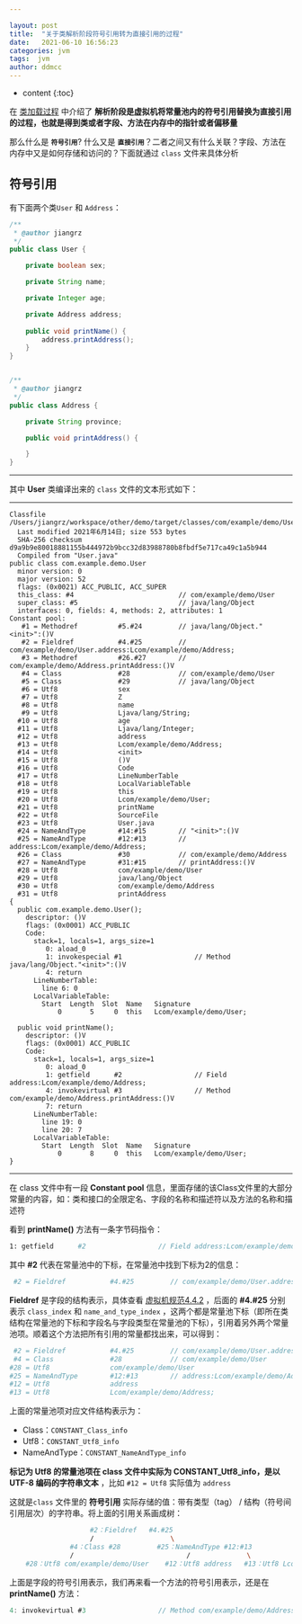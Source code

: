 ```yaml
---

layout: post
title:  "关于类解析阶段符号引用转为直接引用的过程"
date:   2021-06-10 16:56:23
categories: jvm
tags:  jvm
author: ddmcc
---
```


* content
{:toc}




在 [类加载过程]() 中介绍了 **解析阶段是虚拟机将常量池内的符号引用替换为直接引用的过程，也就是得到类或者字段、方法在内存中的指针或者偏移量**



那么什么是 **`符号引用`**? 什么又是 **`直接引用`**？二者之间又有什么关联？字段、方法在内存中又是如何存储和访问的？下面就通过 `class` 文件来具体分析



## 符号引用



有下面两个类`User` 和 `Address`：



```java
/**
 * @author jiangrz
 */
public class User {

    private boolean sex;

    private String name;

    private Integer age;

    private Address address;
    
    public void printName() {
        address.printAddress();
    }
}


/**
 * @author jiangrz
 */
public class Address {

    private String province;

    public void printAddress() {

    }
}
```



---

其中 **User** 类编译出来的 `class` 文件的文本形式如下：

---

```shell
Classfile /Users/jiangrz/workspace/other/demo/target/classes/com/example/demo/User.class
  Last modified 2021年6月14日; size 553 bytes
  SHA-256 checksum d9a9b9e80018881155b444972b9bcc32d83988780b8fbdf5e717ca49c1a5b944
  Compiled from "User.java"
public class com.example.demo.User
  minor version: 0
  major version: 52
  flags: (0x0021) ACC_PUBLIC, ACC_SUPER
  this_class: #4                          // com/example/demo/User
  super_class: #5                         // java/lang/Object
  interfaces: 0, fields: 4, methods: 2, attributes: 1
Constant pool:
   #1 = Methodref          #5.#24         // java/lang/Object."<init>":()V
   #2 = Fieldref           #4.#25         // com/example/demo/User.address:Lcom/example/demo/Address;
   #3 = Methodref          #26.#27        // com/example/demo/Address.printAddress:()V
   #4 = Class              #28            // com/example/demo/User
   #5 = Class              #29            // java/lang/Object
   #6 = Utf8               sex
   #7 = Utf8               Z
   #8 = Utf8               name
   #9 = Utf8               Ljava/lang/String;
  #10 = Utf8               age
  #11 = Utf8               Ljava/lang/Integer;
  #12 = Utf8               address
  #13 = Utf8               Lcom/example/demo/Address;
  #14 = Utf8               <init>
  #15 = Utf8               ()V
  #16 = Utf8               Code
  #17 = Utf8               LineNumberTable
  #18 = Utf8               LocalVariableTable
  #19 = Utf8               this
  #20 = Utf8               Lcom/example/demo/User;
  #21 = Utf8               printName
  #22 = Utf8               SourceFile
  #23 = Utf8               User.java
  #24 = NameAndType        #14:#15        // "<init>":()V
  #25 = NameAndType        #12:#13        // address:Lcom/example/demo/Address;
  #26 = Class              #30            // com/example/demo/Address
  #27 = NameAndType        #31:#15        // printAddress:()V
  #28 = Utf8               com/example/demo/User
  #29 = Utf8               java/lang/Object
  #30 = Utf8               com/example/demo/Address
  #31 = Utf8               printAddress
{
  public com.example.demo.User();
    descriptor: ()V
    flags: (0x0001) ACC_PUBLIC
    Code:
      stack=1, locals=1, args_size=1
         0: aload_0
         1: invokespecial #1                  // Method java/lang/Object."<init>":()V
         4: return
      LineNumberTable:
        line 6: 0
      LocalVariableTable:
        Start  Length  Slot  Name   Signature
            0       5     0  this   Lcom/example/demo/User;

  public void printName();
    descriptor: ()V
    flags: (0x0001) ACC_PUBLIC
    Code:
      stack=1, locals=1, args_size=1
         0: aload_0
         1: getfield      #2                  // Field address:Lcom/example/demo/Address;
         4: invokevirtual #3                  // Method com/example/demo/Address.printAddress:()V
         7: return
      LineNumberTable:
        line 19: 0
        line 20: 7
      LocalVariableTable:
        Start  Length  Slot  Name   Signature
            0       8     0  this   Lcom/example/demo/User;
}
```



---

在 class 文件中有一段 **Constant pool**  信息，里面存储的该Class文件里的大部分常量的内容，如：类和接口的全限定名、字段的名称和描述符以及方法的名称和描述符



看到 **printName()** 方法有一条字节码指令：

```sh
1: getfield      #2                  // Field address:Lcom/example/demo/Address;
```



其中 **#2** 代表在常量池中的下标，在常量池中找到下标为2的信息：

```sh
 #2 = Fieldref           #4.#25         // com/example/demo/User.address:Lcom/example/demo/Address;
```



**Fieldref** 是字段的结构表示，具体查看 [虚拟机规范4.4.2](https://docs.oracle.com/javase/specs/jvms/se8/html/jvms-4.html#jvms-4.4.2) ，后面的 **#4.#25** 分别表示 `class_index` 和 `name_and_type_index` ，这两个都是常量池下标（即所在类结构在常量池的下标和字段名与字段类型在常量池的下标），引用着另外两个常量池项。顺着这个方法把所有引用的常量都找出来，可以得到：



```sh
 #2 = Fieldref           #4.#25         // com/example/demo/User.address:Lcom/example/demo/Address;
 #4 = Class              #28            // com/example/demo/User
#28 = Utf8               com/example/demo/User
#25 = NameAndType        #12:#13        // address:Lcom/example/demo/Address;
#12 = Utf8               address
#13 = Utf8               Lcom/example/demo/Address;
```



上面的常量池项对应文件结构表示为：

- Class：`CONSTANT_Class_info`
- Utf8：`CONSTANT_Utf8_info`
- NameAndType：`CONSTANT_NameAndType_info`



**标记为 Utf8 的常量池项在 class 文件中实际为 CONSTANT_Utf8_info，是以 UTF-8 编码的字符串文本** ，比如 `#12 = Utf8` 实际值为 `address`

这就是`class` 文件里的 **符号引用** 实际存储的值：带有类型（tag） /  结构（符号间引用层次）的字符串。将上面的引用关系画成树：



```sh
                    #2：Fieldref   #4.#25
                    /                   \
               #4：Class #28         #25：NameAndType #12:#13
               /                            /              \
    #28：Utf8 com/example/demo/User    #12：Utf8 address   #13：Utf8 Lcom/example/demo/Address;
```





上面是字段的符号引用表示，我们再来看一个方法的符号引用表示，还是在 **printName()** 方法：



```java
4: invokevirtual #3                  // Method com/example/demo/Address.printAddress:()V
```





